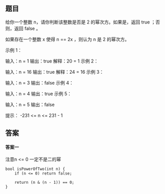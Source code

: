 ## 题目
给你一个整数 n，请你判断该整数是否是 2 的幂次方。如果是，返回 true ；否则，返回 false 。

如果存在一个整数 x 使得 n == 2x ，则认为 n 是 2 的幂次方。

示例 1：

输入：n = 1
输出：true
解释：20 = 1
示例 2：

输入：n = 16
输出：true
解释：24 = 16
示例 3：

输入：n = 3
输出：false
示例 4：

输入：n = 4
输出：true
示例 5：

输入：n = 5
输出：false
 

提示：
-231 <= n <= 231 - 1

## 答案
#### 答案一
注意n <= 0 一定不是二的幂
```
bool isPowerOfTwo(int n) {
    if (n <= 0) return false;

    return (n & (n - 1)) == 0; 
}
```

